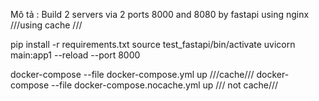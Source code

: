 Mô tả :
Build 2 servers via 2 ports 8000 and 8080 by fastapi using nginx ///using cache ///
<!-- # Launch on local: (window) -->
pip install -r requirements.txt
source test_fastapi/bin/activate
uvicorn main:app1 --reload --port 8000

<!-- # Launch on docker -->
docker-compose --file docker-compose.yml up ///cache///
docker-compose --file docker-compose.nocache.yml up /// not cache///
